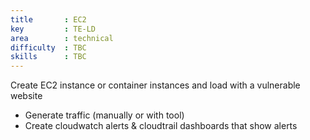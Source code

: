 ```yaml
---
title       : EC2
key         : TE-LD
area        : technical
difficulty  : TBC
skills      : TBC
---
```


Create EC2 instance or container instances and load with a vulnerable website

- Generate traffic (manually or with tool)
- Create cloudwatch alerts & cloudtrail dashboards that show alerts